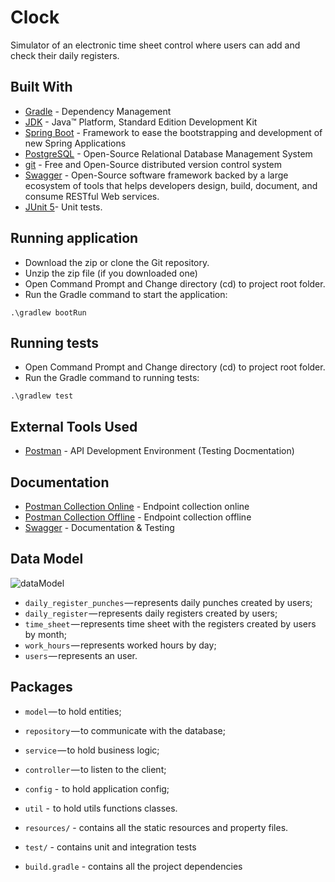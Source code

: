 # Clock

Simulator of an electronic time sheet control where users can add and check their daily registers.


## Built With

* 	[Gradle](https://gradle.org/) - Dependency Management
* 	[JDK](https://www.oracle.com/technetwork/pt/java/javase/downloads/jdk8-downloads-2133151.html) - Java™ Platform, Standard Edition Development Kit 
* 	[Spring Boot](https://spring.io/projects/spring-boot) - Framework to ease the bootstrapping and development of new Spring 
Applications
* 	[PostgreSQL](https://www.postgresql.org/) - Open-Source Relational Database Management System
* 	[git](https://git-scm.com/) - Free and Open-Source distributed version control system 
* 	[Swagger](https://swagger.io/) - Open-Source software framework backed by a large ecosystem of tools that helps developers design, build, document, and consume RESTful Web services.
*   [JUnit 5](https://junit.org/junit5/)- Unit tests.


## Running application 

- Download the zip or clone the Git repository.
- Unzip the zip file (if you downloaded one)
- Open Command Prompt and Change directory (cd) to project root folder.
- Run the Gradle command to start the application:
```shell
.\gradlew bootRun
```

## Running tests
- Open Command Prompt and Change directory (cd) to project root folder.
- Run the Gradle command to running tests:
```shell
.\gradlew test
```

## External Tools Used

* [Postman](https://www.getpostman.com/) - API Development Environment (Testing Docmentation)

## Documentation

* [Postman Collection Online](https://documenter.getpostman.com/view/1520549/SWE6adbU?version=latest) - Endpoint collection online
* [Postman Collection Offline](https://github.com/gabrielibson/clock/clock.postman_collection.json) - Endpoint collection offline
* [Swagger](http://localhost:8080/swagger-ui.html) - Documentation & Testing

## Data Model

![dataModel](https://user-images.githubusercontent.com/3866759/70484670-55e55e80-1acb-11ea-8713-5930ef9255c4.png)

- `daily_register_punches` — represents daily punches created by users;
- `daily_register` — represents daily registers created by users;
- `time_sheet` — represents time sheet with the registers created by users by month;
- `work_hours` — represents worked hours by day;
- `users` — represents an user.


## Packages

- `model` — to hold entities;
- `repository` — to communicate with the database;
- `service` — to hold business logic;
- `controller` — to listen to the client;
- `config` -  to hold application config;
- `util` -  to hold utils functions classes.

- `resources/` - contains all the static resources and property files.

- `test/` - contains unit and integration tests

- `build.gradle` - contains all the project dependencies
